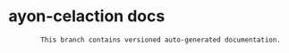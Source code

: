 # ayon-celaction docs

            This branch contains versioned auto-generated documentation.

            